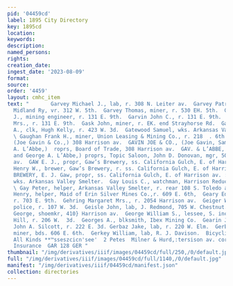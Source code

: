 ```yaml
---
pid: '04459cd'
label: 1895 City Directory
key: 1895cd
location: 
keywords: 
description: 
named_persons: 
rights: 
creation_date: 
ingest_date: '2023-08-09'
format: 
source: 
order: '4459'
layout: cmhc_item
text: "       Garvey Michael J., lab, r. 308 N. Leiter av.  Garvey Patrick, lab, Colo.
  Midland Ry, vr. 312 W. 5th.  Garvey Thomas, miner, r. 530 EH. 5th.  Garvin Charles
  J., mining engineer, r. 131 E. 9th.  Garvin John C., r. 131 E. 9th.  Garvin J. C.
  Mrs., r. 131 E. 9th.  Gask John, miner, r. EK. end Strayhorse Rd.  Gates Lester
  A., clk, Hugh Kelly, r. 423 W. 3d.  Gatewood Samuel, wks. Arkansas Valley Smelter.
  \ Gaughan Frank H., miner, Union Leasing & Mining Co., r. 218  . 6th.  Gavin Joe,
  (Joe Gavin & Co.,) 308 Harrison av.  GAVIN JOE & CO., (Joe Gavin, Sam Doll and G.
  A. L’Abbe,)  roprs, Board of Trade, 308 Harrison av.  GAV. & L’ABBE, (Joseph Gavin
  and George A. L’Abbe,) proprs, Topic Saloon, John D. Donovan, mgr, 501 Harri- son
  av.  GAW E. J., propr, Gaw’s Brewery, ss. California Gulch, E. of Harrison av.  Gaw
  Henry W., brewer, Gaw’s Brewery, r. ss. California Gulch, E. of Harrison av.  GAW’S
  BREWERY, E. J. Gaw, propr, ss. California Gulch, E. of Harrison av. :  Gay Fred,
  wks. Arkansas Valley Smelter.  Gay Louis C., watchman, Harrison Reduction Works.
  \ Gay Peter, helper, Arkansas Valley Smelter, r. rear 108 S. Toledo av.  Gaylord
  Henry, helper, Maid of Erin Silver Mines Co.,r. 609 E. 6th,  Geary Edmund, miner,
  r. 703 E. 9th.  Gehring Margaret Mrs., r. 2054 Harrison av.  Geiger William, mer.
  police, r. 107 W. 3d.  Geisle John, lab, J. Redmond, 705 W. Chestnut.  Geissler
  George, shoemkr, 410} Harrison av.  George William S., lessee, S. incline Carbonate
  Hill, r. 206 W.  3d.  Georges A., blksmith, Ibex Mining Co.  Gearin J ohn, shoemkr,
  John A. Silcott, r. 222 E. 3d. Gerbaz Jake, lab, r. 220 W. Elm.  Gerberg Peter,
  miner, bds. 606 E. 6th.  Gerkey William, lab, R. J. Davison.  Bicycling Clothing
  All Kinds **™sseszcicn'see'  2 Petes  Milner & Hurd,:tersison av. cor. ast. Life
  Insurance  GAR 128 GER "
thumbnail: "/img/derivatives/iiif/images/04459cd/full/250,/0/default.jpg"
full: "/img/derivatives/iiif/images/04459cd/full/1140,/0/default.jpg"
manifest: "/img/derivatives/iiif/04459cd/manifest.json"
collection: directories
---
```

